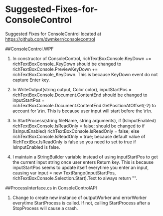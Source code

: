 # Suggested-Fixes-for-ConsoleControl
Suggested Fixes for ConsoleControl located at https://github.com/dwmkerr/consolecontrol

##ConsoleControl.WPF
1. In constructor of ConsoleControl, richTextBoxConsole.KeyDown += richTextBoxConsole_KeyDown should be changed to richTextBoxConsole.PreviewKeyDown += richTextBoxConsole_KeyDown. This is because KeyDown event do not capture Enter key.

2. In WriteOutput(string output, Color color), inputStartPos = richTextBoxConsole.Document.ContentEnd should be changed to inputStartPos = richTextBoxConsole.Document.ContentEnd.GetPositionAtOffset(-2) to account for \r\n. This is because user input will start before the \r\n.

3. In StartProcess(string fileName, string arguments), 
    if (IsInputEnabled)
      richTextBoxConsole.IsReadOnly = false; 
  should be changed to 
    if (IsInputEnabled)
      richTextBoxConsole.IsReadOnly = false;
    else
      richTextBoxConsole.IsReadOnly = true;
  because default value of RichTextBox.IsReadOnly is false so you need to set to true if IsInputEnabled is false.

4. I maintain a StringBuilder variable instead of using inputStartPos to get the current input string once user enters Return key. This is because inputStartPos seems to update itself everytime you enter an input, causing var input = new TextRange(inputStartPos, richTextBoxConsole.Selection.Start).Text to always return "".

##ProcessInterface.cs in ConsoleControlAPI
1. Change to create new instance of outputWorker and errorWorker everytime StartProcess is called. If not, calling StartProcess after a StopProcess will cause a crash.
